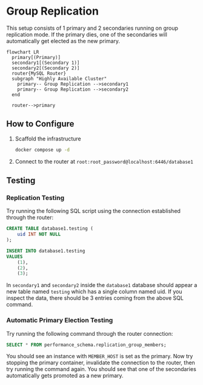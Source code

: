 # Group Replication

This setup consists of 1 primary and 2 secondaries running on group replication mode.
If the primary dies, one of the secondaries will automatically get elected as the new primary.

```mermaid
flowchart LR
  primary[(Primary)]
  secondary1[(Secondary 1)]
  secondary2[(Secondary 2)]
  router{MySQL Router}
  subgraph "Highly Available Cluster"
    primary-- Group Replication -->secondary1
    primary-- Group Replication -->secondary2
  end

  router-->primary
```

## How to Configure

1. Scaffold the infrastructure
   ```bash
   docker compose up -d
   ```
2. Connect to the router at `root:root_password@localhost:6446/database1`

## Testing

### Replication Testing

Try running the following SQL script using the connection established through the router:

```sql
CREATE TABLE database1.testing (
	uid INT NOT NULL
);

INSERT INTO database1.testing
VALUES
	(1),
	(2),
	(3);
```

In `secondary1` and `secondary2` inside the `database1` database should appear a new table named `testing`
which has a single column named uid. If you inspect the data, there should be 3 entries
coming from the above SQL command.

### Automatic Primary Election Testing

Try running the following command through the router connection:

```sql
SELECT * FROM performance_schema.replication_group_members;
```

You should see an instance with `MEMBER_HOST` is set as the primary.
Now try stopping the primary container, invalidate the connection to the router, then try running the command again.
You should see that one of the secondaries automatically gets promoted as a new primary.
